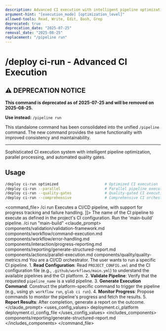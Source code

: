 ```yaml
---
description: Advanced CI execution with intelligent pipeline optimization, parallel processing, and automated quality gates
argument-hint: "[execution_mode] [optimization_level]"
allowed-tools: Read, Write, Edit, Bash, Grep
deprecated: true
deprecation_date: "2025-07-25"
removal_date: "2025-08-25"
replacement: "/pipeline run"
---
```

# /deploy ci-run - Advanced CI Execution

## ⚠️ DEPRECATION NOTICE

**This command is deprecated as of 2025-07-25 and will be removed on 2025-08-25.**

**Use instead:** `/pipeline run`

This standalone command has been consolidated into the unified `/pipeline` command. The new command provides the same functionality with improved consistency and maintainability.

---

Sophisticated CI execution system with intelligent pipeline optimization, parallel processing, and automated quality gates.
## Usage
```bash
/deploy ci-run optimized                     # Optimized CI execution
/deploy ci-run --parallel                    # Parallel pipeline execution
/deploy ci-run --quality-gates               # Quality-gated CI execution
/deploy ci-run --comprehensive               # Comprehensive CI orchestration
```
<command_file>
  <metadata>
    <name>/ci run</name>
    <purpose>Executes a CI/CD pipeline, with support for progress tracking and failure handling.</purpose>
    <usage>
      <![CDATA[
      /ci run <pipeline_name>
      ]]>
    </usage>
  </metadata>
  <arguments>
    <argument name="pipeline_name" type="string" required="true">
      <description>The name of the CI pipeline to execute as defined in the project's CI configuration.</description>
    </argument>
  </arguments>
  <examples>
    <example>
      <description>Run the 'main-build' pipeline.</description>
      <usage>/ci run "main-build"</usage>
    </example>
  </examples>
  <claude_prompt>
    <prompt>
      <!-- Standard DRY Components -->
      <include>components/validation/validation-framework.md</include>
      <include>components/workflow/command-execution.md</include>
      <include>components/workflow/error-handling.md</include>
      <include>components/interaction/progress-reporting.md</include>
      <!-- Command-specific components -->
      <include>components/reporting/generate-structured-report.md</include>
      <include>components/actions/parallel-execution.md</include>
      <include>components/quality/quality-metrics.md</include>
      You are a CI/CD orchestrator. The user wants to run a specific CI pipeline.
      1.  **Read Configuration**: Read `PROJECT_CONFIG.xml` and the CI configuration file (e.g., `.github/workflows/main.yml`) to understand the available pipelines and the CI platform.
      2.  **Validate Pipeline**: Verify that the requested `pipeline_name` is a valid pipeline.
      3.  **Generate Execution Command**: Construct the platform-specific command to trigger the pipeline (e.g., using `gh workflow run`, `glab ci run`).
      4.  **Monitor Progress**: Propose commands to monitor the pipeline's progress and fetch the results.
      5.  **Report Results**: After completion, generate a report on the outcome.
    </prompt>
  </claude_prompt>
  <dependencies>
    <uses_config_values>
      <value>deployment.ci_platform</value>
      <value>deployment.ci_config_file</value>
    </uses_config_values>
    <includes_components>
      <component>components/reporting/generate-structured-report.md</component>
    </includes_components>
  </dependencies>
</command_file>